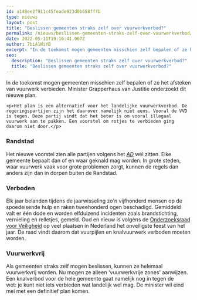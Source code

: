 ```yaml
---
id: a148ee2f911c45feade923d0b658fffb
type: nieuws
layout: post
title: "Beslissen gemeenten straks zelf over vuurwerkverbod?"
permalink: /nieuws/beslissen-gemeenten-straks-zelf-over-vuurwerkverbod/
date: 2022-05-11T19:16:41.067Z
author: 7biA1WiYB
excerpt: "In de toekomst mogen gemeenten misschien zelf bepalen of ze het afsteken van vuurwerk verbieden. Minister Grapperhaus van Justitie onderzoekt dit nieuwe plan.  "
seo:
  description: "Beslissen gemeenten straks zelf over vuurwerkverbod?"
  title: "Beslissen gemeenten straks zelf over vuurwerkverbod?"
---
```

In de toekomst mogen gemeenten misschien zelf bepalen of ze het afsteken van vuurwerk verbieden. Minister Grapperhaus van Justitie onderzoekt dit nieuwe plan.  

    <p>Het plan is een alternatief voor het landelijke vuurwerkverbod. De regeringspartijen zijn het daarover namelijk niet eens. Vooral de VVD is tegen. Deze partij vindt dat het beter is om vooral illegaal vuurwerk aan te pakken. Een voorstel om rotjes te verbieden ging daarom niet door.</p>
<h3>Randstad</h3>
<p>Het nieuwe voorstel zien alle partijen volgens het <em><a href="https://www.ad.nl/politiek/gemeenten-mogen-beslissen-over-knalverbod~a80531c0/" target="_blank">AD</a> </em>wél zitten. Elke gemeente bepaalt dan of en waar geknald mag worden. In grote steden, waar vuurwerk vaak voor grote problemen zorgt, kunnen de regels dan anders zijn dan in dorpen buiten de Randstad.</p>
<h3>Verboden</h3>
<p>Elk jaar belanden tijdens de jaarwisseling zo'n vijfhonderd mensen op de spoedeisende hulp en raken tweehonderd ogen beschadigd. Gemiddeld valt er één dode en worden elfduizend incidenten zoals brandstichting, vernieling en relletjes, gemeld. Oud en nieuw is volgens de <a href="https://www.onderzoeksraad.nl/nl/onderzoek/2329/veiligheidsrisico-s-jaarwisseling/publicatie/1721/veiliger-jaarwisseling-riskant-vuurwerk-verbieden" target="_blank">Onderzoeksraad voor Veiligheid</a> op veel plaatsen in Nederland het onveiligste feest van het jaar. De raad vindt daarom dat vuurpijlen en knalvuurwerk verboden moeten worden.</p>
<h3>Vuurwerkvrij</h3>
<p>Als gemeenten straks zelf mogen beslissen, kunnen ze helemaal vuurwerkvrij worden. Nu mogen ze alleen 'vuurwerkvrije zones' aanwijzen. Een knalverbod voor de hele gemeente gaat namelijk nog in tegen de wet: je kunt niet iets verbieden wat landelijk wel mag. De minister wil eind mei met een definitief plan komen.</p>  
